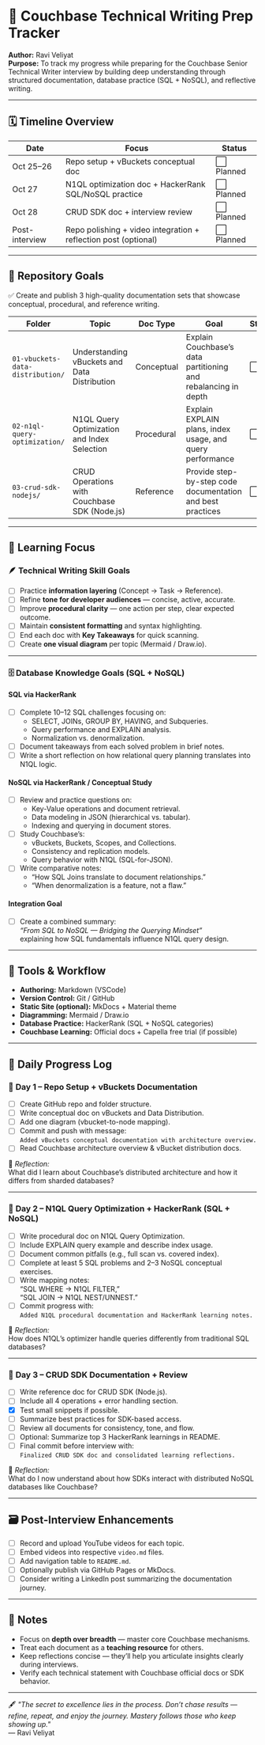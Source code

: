 # 🧭 Couchbase Technical Writing Prep Tracker  
**Author:** Ravi Veliyat  
**Purpose:** To track my progress while preparing for the Couchbase Senior Technical Writer interview by building deep understanding through structured documentation, database practice (SQL + NoSQL), and reflective writing.

---

## 🗓️ Timeline Overview  
| Date | Focus | Status |
|------|--------|--------|
| Oct 25–26 | Repo setup + vBuckets conceptual doc | ⬜ Planned |
| Oct 27 | N1QL optimization doc + HackerRank SQL/NoSQL practice | ⬜ Planned |
| Oct 28 | CRUD SDK doc + interview review | ⬜ Planned |
| Post-interview | Repo polishing + video integration + reflection post (optional) | ⬜ Planned |

---

## 📂 Repository Goals  
✅ Create and publish 3 high-quality documentation sets that showcase conceptual, procedural, and reference writing.  

| Folder | Topic | Doc Type | Goal | Status |
|---------|--------|----------|------|--------|
| `01-vbuckets-data-distribution/` | Understanding vBuckets and Data Distribution | Conceptual | Explain Couchbase’s data partitioning and rebalancing in depth | ⬜ |
| `02-n1ql-query-optimization/` | N1QL Query Optimization and Index Selection | Procedural | Explain EXPLAIN plans, index usage, and query performance | ⬜ |
| `03-crud-sdk-nodejs/` | CRUD Operations with Couchbase SDK (Node.js) | Reference | Provide step-by-step code documentation and best practices | ⬜ |

---

## 🧠 Learning Focus

### 🪶 Technical Writing Skill Goals
- [ ] Practice **information layering** (Concept → Task → Reference).
- [ ] Refine **tone for developer audiences** — concise, active, accurate.
- [ ] Improve **procedural clarity** — one action per step, clear expected outcome.
- [ ] Maintain **consistent formatting** and syntax highlighting.
- [ ] End each doc with **Key Takeaways** for quick scanning.
- [ ] Create **one visual diagram** per topic (Mermaid / Draw.io).

---

### 🗄️ Database Knowledge Goals (SQL + NoSQL)
#### **SQL via HackerRank**
- [ ] Complete 10–12 SQL challenges focusing on:
  - SELECT, JOINs, GROUP BY, HAVING, and Subqueries.
  - Query performance and EXPLAIN analysis.
  - Normalization vs. denormalization.
- [ ] Document takeaways from each solved problem in brief notes.
- [ ] Write a short reflection on how relational query planning translates into N1QL logic.

#### **NoSQL via HackerRank / Conceptual Study**
- [ ] Review and practice questions on:
  - Key-Value operations and document retrieval.
  - Data modeling in JSON (hierarchical vs. tabular).
  - Indexing and querying in document stores.
- [ ] Study Couchbase’s:
  - vBuckets, Buckets, Scopes, and Collections.
  - Consistency and replication models.
  - Query behavior with N1QL (SQL-for-JSON).
- [ ] Write comparative notes:
  - “How SQL Joins translate to document relationships.”
  - “When denormalization is a feature, not a flaw.”

#### **Integration Goal**
- [ ] Create a combined summary:  
  *“From SQL to NoSQL — Bridging the Querying Mindset”*  
  explaining how SQL fundamentals influence N1QL query design.

---

## 🧰 Tools & Workflow
- **Authoring:** Markdown (VSCode)  
- **Version Control:** Git / GitHub  
- **Static Site (optional):** MkDocs + Material theme  
- **Diagramming:** Mermaid / Draw.io  
- **Database Practice:** HackerRank (SQL + NoSQL categories)  
- **Couchbase Learning:** Official docs + Capella free trial (if possible)

---

## 🧩 Daily Progress Log

### 📅 **Day 1 – Repo Setup + vBuckets Documentation**
- [ ] Create GitHub repo and folder structure.  
- [ ] Write conceptual doc on vBuckets and Data Distribution.  
- [ ] Add one diagram (vbucket-to-node mapping).  
- [ ] Commit and push with message:  
  `Added vBuckets conceptual documentation with architecture overview.`  
- [ ] Read Couchbase architecture overview & vBucket distribution docs.  

🧠 *Reflection:*  
What did I learn about Couchbase’s distributed architecture and how it differs from sharded databases?

---

### 📅 **Day 2 – N1QL Query Optimization + HackerRank (SQL + NoSQL)**
- [ ] Write procedural doc on N1QL Query Optimization.  
- [ ] Include EXPLAIN query example and describe index usage.  
- [ ] Document common pitfalls (e.g., full scan vs. covered index).  
- [ ] Complete at least 5 SQL problems and 2–3 NoSQL conceptual exercises.  
- [ ] Write mapping notes:  
  “SQL WHERE → N1QL FILTER,”  
  “SQL JOIN → N1QL NEST/UNNEST.”  
- [ ] Commit progress with:  
  `Added N1QL procedural documentation and HackerRank learning notes.`  

🧠 *Reflection:*  
How does N1QL’s optimizer handle queries differently from traditional SQL databases?

---

### 📅 **Day 3 – CRUD SDK Documentation + Review**
- [ ] Write reference doc for CRUD SDK (Node.js).  
- [ ] Include all 4 operations + error handling section.  
- [x] Test small snippets if possible.  
- [ ] Summarize best practices for SDK-based access.  
- [ ] Review all documents for consistency, tone, and flow.  
- [ ] Optional: Summarize top 3 HackerRank learnings in README.  
- [ ] Final commit before interview with:  
  `Finalized CRUD SDK doc and consolidated learning reflections.`  

🧠 *Reflection:*  
What do I now understand about how SDKs interact with distributed NoSQL databases like Couchbase?

---

## 🗃️ Post-Interview Enhancements
- [ ] Record and upload YouTube videos for each topic.  
- [ ] Embed videos into respective `video.md` files.  
- [ ] Add navigation table to `README.md`.  
- [ ] Optionally publish via GitHub Pages or MkDocs.  
- [ ] Consider writing a LinkedIn post summarizing the documentation journey.  

---

## 🧩 Notes
- Focus on **depth over breadth** — master core Couchbase mechanisms.  
- Treat each document as a **teaching resource** for others.  
- Keep reflections concise — they’ll help you articulate insights clearly during interviews.  
- Verify each technical statement with Couchbase official docs or SDK behavior.  

---

🖋️ *"The secret to excellence lies in the process. Don’t chase results — refine, repeat, and enjoy the journey. Mastery follows those who keep showing up."*  
— Ravi Veliyat
